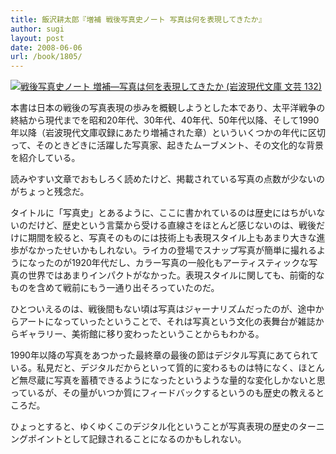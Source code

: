 ```yaml
---
title: 飯沢耕太郎『増補 戦後写真史ノート 写真は何を表現してきたか』
author: sugi
layout: post
date: 2008-06-06
url: /book/1805/
---
```

<a href="http://www.amazon.co.jp/exec/obidos/ASIN/4006021321/chezsugi-22/ref=nosim/" name="amazletlink" target="_blank"><img src="http://i1.wp.com/ecx.images-amazon.com/images/I/41Wa%2BsfmP7L._SL160_.jpg?w=660" alt="戦後写真史ノート 増補―写真は何を表現してきたか (岩波現代文庫 文芸 132)" class="alignleft" data-recalc-dims="1" /></a>

本書は日本の戦後の写真表現の歩みを概観しようとした本であり、太平洋戦争の終結から現代までを昭和20年代、30年代、40年代、50年代以降、そして1990年以降（岩波現代文庫収録にあたり増補された章）といういくつかの年代に区切って、そのときどきに活躍した写真家、起きたムーブメント、その文化的な背景を紹介している。

読みやすい文章でおもしろく読めたけど、掲載されている写真の点数が少ないのがちょっと残念だ。

タイトルに「写真史」とあるように、ここに書かれているのは歴史にはちがいないのだけど、歴史という言葉から受ける直線さをほとんど感じないのは、戦後だけに期間を絞ると、写真そのものには技術上も表現スタイル上もあまり大きな進歩がなかったせいかもしれない。ライカの登場でスナップ写真が簡単に撮れるようになったのが1920年代だし、カラー写真の一般化もアーティスティックな写真の世界ではあまりインパクトがなかった。表現スタイルに関しても、前衛的なものを含めて戦前にもう一通り出そろっていたのだ。

ひとついえるのは、戦後間もない頃は写真はジャーナリズムだったのが、途中からアートになっていったということで、それは写真という文化の表舞台が雑誌からギャラリー、美術館に移り変わったということからもわかる。

1990年以降の写真をあつかった最終章の最後の節はデジタル写真にあてられている。私見だと、デジタルだからといって質的に変わるものは特になく、ほとんど無尽蔵に写真を蓄積できるようになったというような量的な変化しかないと思っているが、その量がいつか質にフィードバックするというのも歴史の教えるところだ。

ひょっとすると、ゆくゆくこのデジタル化ということが写真表現の歴史のターニングポイントとして記録されることになるのかもしれない。

